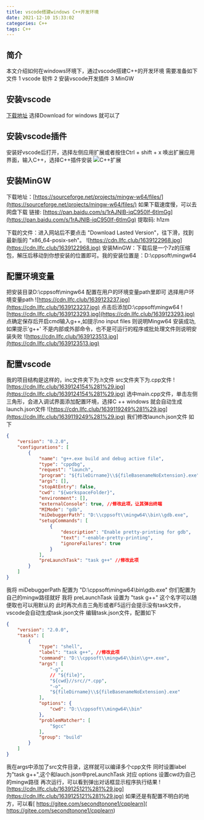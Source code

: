 ```yaml
---
title: vscode搭建windows C++开发环境
date: 2021-12-10 15:33:02
categories: C++
tags: C++
---
```


## 简介
本文介绍如何在windows环境下，通过vscode搭建C++的开发环境
需要准备如下文件
1  vscode 软件
2  安装vscode开发插件
3  MinGW
<!--more-->
## 安装vscode
[下载地址](https://code.visualstudio.com/)
选择Download for windows 就可以了
## 安装vscode插件
安装好vscode后打开，选择左侧应用扩展或者按住Ctrl + shift + x 唤出扩展应用界面，输入C++，选择C++插件安装
![C++扩展](https://cdn.llfc.club/1639121954%281%29.jpg)
## 安装MinGW
下载地址：[https://sourceforge.net/projects/mingw-w64/files/](https://sourceforge.net/projects/mingw-w64/files/)
如果下载速度慢，可以去网盘下载
链接: [https://pan.baidu.com/s/1rAJNlB-iqC950lf-6tImGg](https://pan.baidu.com/s/1rAJNlB-iqC950lf-6tImGg) 
提取码: h1zm 

下载的文件：进入网站后不要点击 "Download Lasted Version"，往下滑，找到最新版的 "x86_64-posix-seh"。
![https://cdn.llfc.club/1639122968.jpg](https://cdn.llfc.club/1639122968.jpg)
安装MinGW：下载后是一个7z的压缩包，解压后移动到你想安装的位置即可。我的安装位置是：D:\cppsoft\mingw64
## 配置环境变量
把安装目录D:\cppsoft\mingw64 配置在用户的环境变量path里即可
选择用户环境变量path
![https://cdn.llfc.club/1639123237.jpg](https://cdn.llfc.club/1639123237.jpg)
点击后添加D:\cppsoft\mingw64
![https://cdn.llfc.club/1639123293.jpg](https://cdn.llfc.club/1639123293.jpg)
点确定保存后开启cmd输入g++,如提示no input files 则说明Mingw64 安装成功,如果提示'g++' 不是内部或外部命令，也不是可运行的程序或批处理文件则说明安装失败
![https://cdn.llfc.club/1639123513.jpg](https://cdn.llfc.club/1639123513.jpg)
## 配置vscode
我的项目结构是这样的，inc文件夹下为.h文件 src文件夹下为.cpp文件
![https://cdn.llfc.club/1639124154%281%29.jpg](https://cdn.llfc.club/1639124154%281%29.jpg)
选中main.cpp文件，单击左侧三角形，会进入调试界面添加配置环境，选择C ++ windows 就会自动生成launch.json文件
![https://cdn.llfc.club/1639119249%281%29.jpg](https://cdn.llfc.club/1639119249%281%29.jpg)
我们修改launch.json文件 如下
``` json
{
    "version": "0.2.0",
    "configurations": [
        {
            "name": "g++.exe build and debug active file",
            "type": "cppdbg",
            "request": "launch",
            "program": "${fileDirname}\\${fileBasenameNoExtension}.exe",
            "args": [],
            "stopAtEntry": false,
            "cwd": "${workspaceFolder}",
            "environment": [],
            "externalConsole": true, //修改此项，让其弹出终端
            "MIMode": "gdb",
            "miDebuggerPath": "D:\\cppsoft\\mingw64\\bin\\gdb.exe",
            "setupCommands": [
                {
                    "description": "Enable pretty-printing for gdb",
                    "text": "-enable-pretty-printing",
                    "ignoreFailures": true
                }
            ],
            "preLaunchTask": "task g++" //修改此项
        }
    ]
}
```
我将 miDebuggerPath 配置为 "D:\\cppsoft\\mingw64\\bin\\gdb.exe"
你们配置为自己的mingw路径就好
我将 preLaunchTask 设置为 "task g++" 这个名字可以随便取也可以用默认的
此时再次点击三角形或者F5运行会提示没有task文件，vscode会自动生成task.json文件
编辑task.json文件，配置如下
``` json
{
	"version": "2.0.0",
	"tasks": [
		{
			"type": "shell",
			"label": "task g++", //修改此项
			"command": "D:\\cppsoft\\mingw64\\bin\\g++.exe",
			"args": [
				"-g",
				// "${file}",
				"${cwd}//src//*.cpp",
				"-o",
				"${fileDirname}\\${fileBasenameNoExtension}.exe"
			],
			"options": {
				"cwd": "D:\\cppsoft\\mingw64\\bin"
			},
			"problemMatcher": [
				"$gcc"
			],
			"group": "build"
		}
	]
}
```
我在args中添加了src文件目录，这样就可以编译多个cpp文件
同时设置label为"task g++",这个和lauch.json中preLaunchTask 对应
options 设置cwd为自己的mingw路径
再次运行，可以看到弹出对话框显示程序执行结果
![https://cdn.llfc.club/1639125121%281%29.jpg](https://cdn.llfc.club/1639125121%281%29.jpg)
如果还是有配置不明白的地方，可以看[ https://gitee.com/secondtonone1/cpplearn]( https://gitee.com/secondtonone1/cpplearn)




